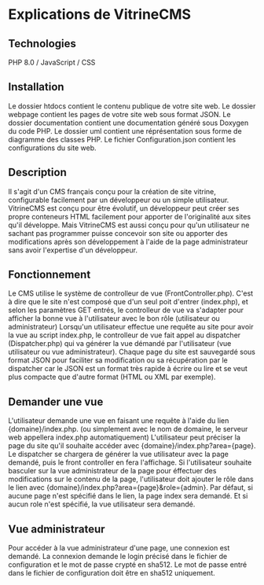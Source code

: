 # Explications de VitrineCMS

## Technologies
PHP 8.0 / JavaScript / CSS

## Installation
Le dossier htdocs contient le contenu publique de votre site web.
Le dossier webpage contient les pages de votre site web sous format JSON.
Le dossier documentation contient une documentation généré sous Doxygen du code PHP.
Le dossier uml contient une réprésentation sous forme de diagramme des classes PHP.
Le fichier Configuration.json contient les configurations du site web.

## Description
Il s'agit d'un CMS français conçu pour la création de site vitrine, configurable
facilement par un développeur ou un simple utilisateur.
VitrineCMS est conçu pour être évolutif, un développeur
peut créer ses propre conteneurs HTML facilement pour apporter 
de l'originalité aux sites qu'il développe.
Mais VitrineCMS est aussi conçu pour qu'un utilisateur ne sachant 
pas programmer puisse concevoir son site ou apporter
des modifications après son développement à l'aide de la page
administrateur sans avoir l'expertise d'un développeur.

## Fonctionnement
Le CMS utilise le système de controlleur de vue (FrontController.php).
C'est à dire que le site n'est composé que d'un seul
poit d'entrer (index.php), et selon les paramètres GET
entrés, le controlleur de vue va s'adapter pour afficher
la bonne vue à l'utilisateur avec le bon rôle (utilisateur ou administrateur)
Lorsqu'un utilisateur effectue une requête au site pour avoir la vue 
au script index.php, le controlleur de vue fait appel au dispatcher (Dispatcher.php)
qui va générer la vue démandé par l'utilisateur (vue utilisateur ou vue administrateur).
Chaque page du site est sauvegardé sous format JSON pour faciliter sa
modification ou sa récupération par le dispatcher car le JSON est un format
très rapide à écrire ou lire et se veut plus compacte que d'autre
format (HTML ou XML par exemple).

## Demander une vue
L'utilisateur demande une vue en faisant une requête à l'aide du lien
{domaine}/index.php. (ou simplement avec le nom de domaine, le serveur
web appellera index.php automatiquement)
L'utilisateur peut préciser la page du site qu'il souhaite accéder
avec {domaine}/index.php?area={page}. Le dispatcher se chargera
de générer la vue utilisateur avec la page demandé, puis
le front controller en fera l'affichage.
Si l'utilisateur souhaite basculer sur la vue administrateur de la page
pour éffectuer des modifications sur le contenu de la page,
l'utilisateur doit ajouter le rôle dans le lien avec
{domaine}/index.php?area={page}&role={admin}.
Par défaut, si aucune page n'est spécifié dans le lien, la page
index sera demandé. Et si aucun role n'est spécifié, la vue
utilisateur sera demandé.

## Vue administrateur
Pour accéder à la vue administrateur d'une page, une connexion est demandé.
La connexion demande le login précisé dans le fichier de configuration
et le mot de passe crypté en sha512. Le mot de passe entré dans le fichier 
de configuration doit être en sha512 uniquement.